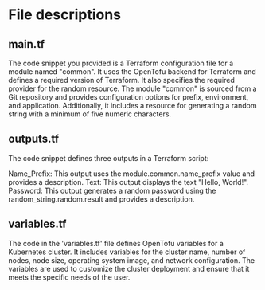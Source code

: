 # File descriptions
## main.tf
The code snippet you provided is a Terraform configuration file for a module named "common". It uses the OpenTofu backend for Terraform and defines a required version of Terraform. It also specifies the required provider for the random resource. The module "common" is sourced from a Git repository and provides configuration options for prefix, environment, and application. Additionally, it includes a resource for generating a random string with a minimum of five numeric characters.

## outputs.tf
The code snippet defines three outputs in a Terraform script:

Name_Prefix: This output uses the module.common.name_prefix value and provides a description.
Text: This output displays the text "Hello, World!".
Password: This output generates a random password using the random_string.random.result and provides a description.

## variables.tf
The code in the 'variables.tf' file defines OpenTofu variables for a Kubernetes cluster. It includes variables for the cluster name, number of nodes, node size, operating system image, and network configuration. The variables are used to customize the cluster deployment and ensure that it meets the specific needs of the user.

